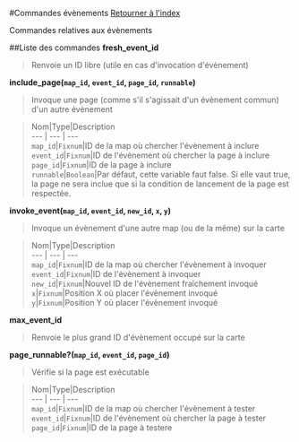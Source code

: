 #Commandes évènements
[Retourner à l'index](__command_list.md)

Commandes relatives aux évènements

##Liste des commandes
**fresh_event_id**

> Renvoie un ID libre (utile en cas d'invocation d'évènement)

  
> 

**include_page(`map_id`, `event_id`, `page_id`, `runnable`)**

> Invoque une page (comme s'il s'agissait d'un évènement commun) d'un autre évènement

  
> Nom|Type|Description  
--- | --- | ---  
`map_id`|`Fixnum`|ID de la map où chercher l'évènement à inclure  
`event_id`|`Fixnum`|ID de l'évènement où chercher la page à inclure  
`page_id`|`Fixnum`|ID de la page à inclure  
`runnable`|`Boolean`|Par défaut, cette variable faut false. Si elle vaut true, la page ne sera inclue que si la condition de lancement de la page est respectée.  


**invoke_event(`map_id`, `event_id`, `new_id`, `x`, `y`)**

> Invoque un évènement d'une autre map (ou de la même) sur la carte

  
> Nom|Type|Description  
--- | --- | ---  
`map_id`|`Fixnum`|ID de la map où chercher l'évènement à invoquer  
`event_id`|`Fixnum`|ID de l'évènement à invoquer  
`new_id`|`Fixnum`|Nouvel ID de l'évènement fraîchement invoqué  
`x`|`Fixnum`|Position X où placer l'évènement invoqué  
`y`|`Fixnum`|Position Y où placer l'évènement invoqué  


**max_event_id**

> Renvoie le plus grand ID d'évènement occupé sur la carte

  
> 

**page_runnable?(`map_id`, `event_id`, `page_id`)**

> Vérifie si la page est exécutable

  
> Nom|Type|Description  
--- | --- | ---  
`map_id`|`Fixnum`|ID de la map où chercher l'évènement à tester  
`event_id`|`Fixnum`|ID de l'évènement où chercher la page à tester  
`page_id`|`Fixnum`|ID de la page à testere  


